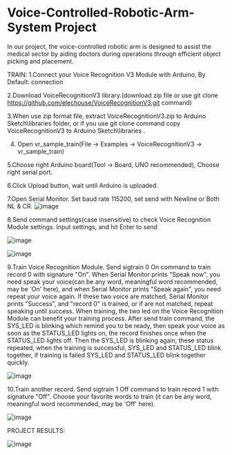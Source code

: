 # Voice-Controlled-Robotic-Arm-System Project
In our project, the voice-controlled robotic arm is designed to assist the medical sector by aiding doctors during operations through efficient object picking and placement.

TRAIN:
1.Connect your Voice Recognition V3 Module with Arduino, By Default:
connection

2.Download VoiceRecognitionV3 library.(download zip file or use git clone https://github.com/elechouse/VoiceRecognitionV3.git command)

3.When use zip format file, extract VoiceRecognitionV3.zip to Arduino Sketch\libraries folder, or if you use git clone command copy VoiceRecognitionV3 to Arduino Sketch\libraries .

4. Open vr_sample_train(File -> Examples -> VoiceRecognitionV3 -> vr_sample_train)

5.Choose right Arduino board(Tool -> Board, UNO recommended), Choose right serial port.

6.Click Upload button, wait until Arduino is uploaded.

7.Open Serial Monitor. Set baud rate 115200, set send with Newline or Both NL & CR.
![image](https://github.com/user-attachments/assets/ee580a56-0d82-4544-9423-216115937853)


8.Send command settings(case insensitive) to check Voice Recognition Module settings. Input settings, and hit Enter to send

![image](https://github.com/user-attachments/assets/f0ca0622-1900-4395-a8bb-e5bd24decb2a)

![image](https://github.com/user-attachments/assets/4195d1f2-ddd3-43c9-8513-b6d084f9d8cd)

9.Train Voice Recognition Module. Send sigtrain 0 On command to train record 0 with signature "On". When Serial Monitor prints "Speak now", you need speak your voice(can be any word, meaningful word recommended, may be 'On' here), and when Serial Monitor prints "Speak again", you need repeat your voice again. If these two voice are matched, Serial Monitor prints "Success", and "record 0" is trained, or if are not matched, repeat speaking until success.
When training, the two led on the Voice Recognition Module can benefit your training process. After send train command, the SYS_LED is blinking which remind you to be ready, then speak your voice as soon as the STATUS_LED lights on, the record finishes once when the STATUS_LED lights off. Then the SYS_LED is blinking again, these status repeated, when the training is successful, SYS_LED and STATUS_LED blink together, if training is failed SYS_LED and STATUS_LED blink together quickly.


![image](https://github.com/user-attachments/assets/b910da00-f383-4076-b7f8-b1cd519a8e23)

10.Train another record. Send sigtrain 1 Off command to train record 1 with signature "Off". Choose your favorite words to train (it can be any word, meaningful word recommended, may be 'Off' here).


![image](https://github.com/user-attachments/assets/c97f5e92-115b-4f39-92dd-a11220c6f4dd)


PROJECT RESULTS:

![image](https://github.com/user-attachments/assets/657a69dd-6770-4ed8-9c27-add5d4f5d289)













